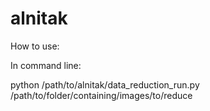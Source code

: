 # alnitak
How to use:

In command line:

python /path/to/alnitak/data_reduction_run.py /path/to/folder/containing/images/to/reduce
